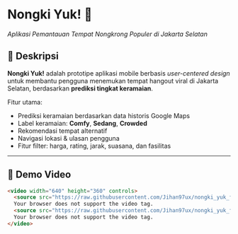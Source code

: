 # Nongki Yuk! 🍹
*Aplikasi Pemantauan Tempat Nongkrong Populer di Jakarta Selatan*

## 📱 Deskripsi
**Nongki Yuk!** adalah prototipe aplikasi mobile berbasis _user-centered design_ untuk membantu pengguna menemukan tempat hangout viral di Jakarta Selatan, berdasarkan **prediksi tingkat keramaian**.

Fitur utama:
- Prediksi keramaian berdasarkan data historis Google Maps
- Label keramaian: **Comfy**, **Sedang**, **Crowded**
- Rekomendasi tempat alternatif
- Navigasi lokasi & ulasan pengguna
- Fitur filter: harga, rating, jarak, suasana, dan fasilitas

---

## 🎥 Demo Video
```html
<video width="640" height="360" controls>
  <source src="https://raw.githubusercontent.com/Jihan97ux/nongki_yuk_footage/main/vid1.mp4" type="video/mp4">
  Your browser does not support the video tag.
  <source src="https://raw.githubusercontent.com/Jihan97ux/nongki_yuk_footage/main/vid2.mp4" type="video/mp4">
  Your browser does not support the video tag.
</video>
